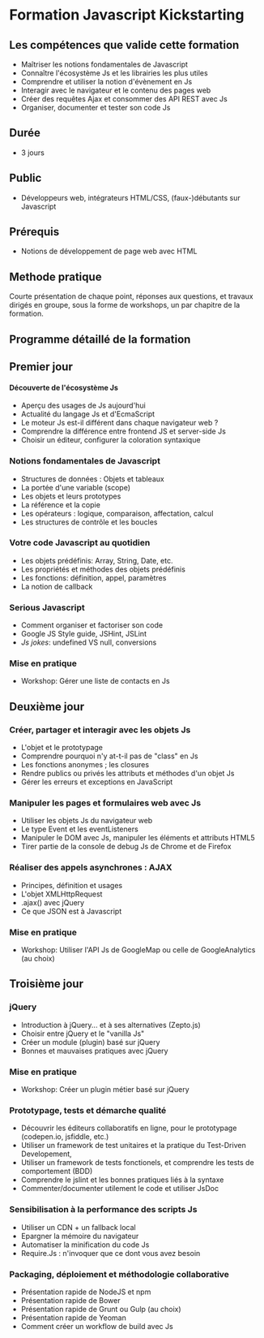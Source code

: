 # Formation Javascript Kickstarting

## Les compétences que valide cette formation

- Maîtriser les notions fondamentales de Javascript
- Connaître l'écosystème Js et les librairies les plus utiles
- Comprendre et utiliser la notion d'évènement en Js
- Interagir avec le navigateur et le contenu des pages web
- Créer des requêtes Ajax et consommer des API REST avec Js
- Organiser, documenter et tester son code Js


## Durée

* 3 jours

## Public

* Développeurs web, intégrateurs HTML/CSS, (faux-)débutants sur Javascript

## Prérequis

* Notions de développement de page web avec HTML

## Methode pratique

Courte présentation de chaque point, réponses aux questions, et travaux dirigés en groupe, sous la forme de workshops, un par chapitre de la formation.

## Programme détaillé de la formation

## Premier jour

#### Découverte de l'écosystème Js

* Aperçu des usages de Js aujourd'hui
* Actualité du langage Js et d'EcmaScript
* Le moteur Js est-il différent dans chaque navigateur web ?
* Comprendre la différence entre frontend JS et server-side Js
* Choisir un éditeur, configurer la coloration syntaxique

### Notions fondamentales de Javascript

* Structures de données : Objets et tableaux
* La portée d'une variable (scope)
* Les objets et leurs prototypes
* La référence et la copie
* Les opérateurs : logique, comparaison, affectation, calcul
* Les structures de contrôle et les boucles

### Votre code Javascript au quotidien

* Les objets prédéfinis: Array, String, Date, etc.
* Les propriétés et méthodes des objets prédéfinis 
* Les fonctions: définition, appel, paramètres
* La notion de callback

### Serious Javascript  
* Comment organiser et factoriser son code
* Google JS Style guide, JSHint, JSLint
* _Js jokes_: undefined VS null, conversions

### Mise en pratique

* Workshop: Gérer une liste de contacts en Js

## Deuxième jour

### Créer, partager et interagir avec les objets Js

* L'objet et le prototypage
* Comprendre pourquoi n'y at-t-il pas de "class" en Js
* Les fonctions anonymes ; les closures
* Rendre publics ou privés les attributs et méthodes d'un objet Js
* Gérer les erreurs et exceptions en JavaScript

### Manipuler les pages et formulaires web avec Js

* Utiliser les objets Js du navigateur web
* Le type Event et les eventListeners
* Manipuler le DOM avec Js, manipuler les éléments et attributs HTML5
* Tirer partie de la console de debug Js de Chrome et de Firefox

### Réaliser des appels asynchrones : AJAX

* Principes, définition et usages
* L'objet XMLHttpRequest
* .ajax() avec jQuery
* Ce que JSON est à Javascript

### Mise en pratique

* Workshop: Utiliser l'API Js de GoogleMap ou celle de GoogleAnalytics (au choix)

## Troisième jour

### jQuery

* Introduction à jQuery... et à ses alternatives (Zepto.js)
* Choisir entre jQuery et le "vanilla Js"
* Créer un module (plugin) basé sur jQuery
* Bonnes et mauvaises pratiques avec jQuery
 

### Mise en pratique

* Workshop: Créer un plugin métier basé sur jQuery

### Prototypage, tests et démarche qualité 

* Découvrir les éditeurs collaboratifs en ligne, pour le prototypage (codepen.io, jsfiddle, etc.)
* Utiliser un framework de test unitaires et la pratique du Test-Driven Developement,
* Utiliser un framework de tests fonctionels, et comprendre les tests de comportement (BDD)
* Comprendre le jslint et les bonnes pratiques liés à la syntaxe
* Commenter/documenter utilement le code et utiliser JsDoc

### Sensibilisation à la performance des scripts Js

* Utiliser un CDN + un fallback local
* Epargner la mémoire du navigateur
* Automatiser la minification du code Js
* Require.Js : n'invoquer que ce dont vous avez besoin

### Packaging, déploiement et méthodologie collaborative

* Présentation rapide de NodeJS et npm
* Présentation rapide de Bower
* Présentation rapide de Grunt ou Gulp (au choix)
* Présentation rapide de Yeoman
* Comment créer un workflow de build avec Js
